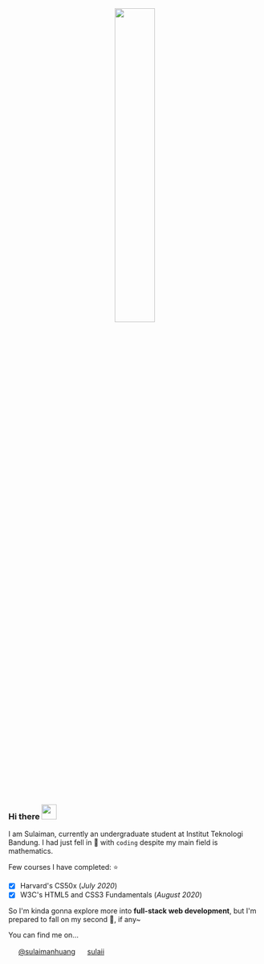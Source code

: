 <div align="center"><img src="https://i.imgur.com/Sj342Qbl.png" width="40%"></div>

### Hi there <img src="https://i.imgur.com/GijsHxg.gif" width="30px">

I am Sulaiman, currently an undergraduate student at Institut Teknologi Bandung. I had just fell in :purple_heart: with `coding` despite my main field is mathematics.

Few courses I have completed: :star:
- [x] Harvard's CS50x (*July 2020*)
- [x] W3C's HTML5 and CSS3 Fundamentals (*August 2020*)

So I'm kinda gonna explore more into **full-stack web development**, but I'm prepared to fall on my second :purple_heart:, if any~

You can find me on...

<img src="https://i.imgur.com/VAaOe1R.png" width="16px"> [@sulaimanhuang](https://www.instagram.com/sulaimahuang)
<img src="https://i.imgur.com/yrXbfDt.png" width="16px"> [sulaii](https://www.linkedin.com/in/sulaii)
